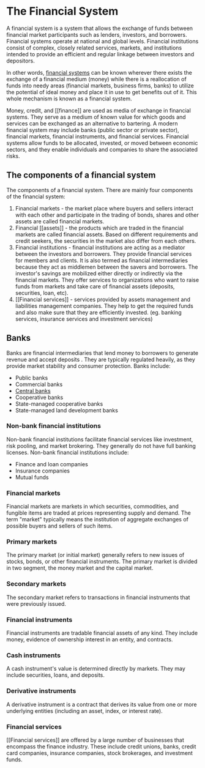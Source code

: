 # The Financial System

A financial system is a system that allows the exchange of funds between financial market participants such as lenders, investors, and borrowers. Financial systems operate at national and global levels. Financial institutions consist of complex, closely related services, markets, and institutions intended to provide an efficient and regular linkage between investors and depositors.

In other words, [financial systems](Financial%20System.md) can be known wherever there exists the exchange of a financial medium (money) while there is a reallocation of funds into needy areas (financial markets, business firms, banks) to utilize the potential of ideal money and place it in use to get benefits out of it. This whole mechanism is known as a financial system.

Money, credit, and [[finance]] are used as media of exchange in financial systems. They serve as a medium of known value for which goods and services can be exchanged as an alternative to bartering. A modern financial system may include banks (public sector or private sector), financial markets, financial instruments, and financial services. Financial systems allow funds to be allocated, invested, or moved between economic sectors, and they enable individuals and companies to share the associated risks.

## The components of a financial system
The components of a financial system. There are mainly four components of the financial system:
1. Financial markets - the market place where buyers and sellers interact with each other and participate in the trading of bonds, shares and other assets are called financial markets.
2. Financial [[assets]] - the products which are traded in the financial markets are called financial assets. Based on different requirements and credit seekers, the securities in the market also differ from each others.
3. Financial institutions - financial institutions are acting as a mediator between the investors and borrowers. They provide financial services for members and clients. It is also termed as financial intermediaries because they act as middlemen between the savers and borrowers. The investor's savings are mobilized either directly or indirectly via the financial markets. They offer services to organizations who want to raise funds from markets and take care of financial assets (deposits, securities, loan, etc).
4. [[Financial services]] - services provided by assets management and liabilities management companies. They help to get the required funds and also make sure that they are efficiently invested. (eg. banking services, insurance services and investment services)

## Banks
Banks are financial intermediaries that lend money to borrowers to generate revenue and accept deposits . They are typically regulated heavily, as they provide market stability and consumer protection. Banks include:
- Public banks
- Commercial banks
- [Central banks](Central%20Bank.md)
- Cooperative banks
- State-managed cooperative banks
- State-managed land development banks

### Non-bank financial institutions
Non-bank financial institutions facilitate financial services like investment, risk pooling, and market brokering. They generally do not have full banking licenses. Non-bank financial institutions include:
- Finance and loan companies
- Insurance companies
- Mutual funds

### Financial markets
Financial markets are markets in which securities, commodities, and fungible items are traded at prices representing supply and demand. The term "market" typically means the institution of aggregate exchanges of possible buyers and sellers of such items.

### Primary markets
The primary market (or initial market) generally refers to new issues of stocks, bonds, or other financial instruments. The primary market is divided in two segment, the money market and the capital market.

### Secondary markets
The secondary market refers to transactions in financial instruments that were previously issued.

### Financial instruments
Financial instruments are tradable financial assets of any kind. They include money, evidence of ownership interest in an entity, and contracts.

### Cash instruments
A cash instrument's value is determined directly by markets. They may include securities, loans, and deposits.

### Derivative instruments
A derivative instrument is a contract that derives its value from one or more underlying entities (including an asset, index, or interest rate).

### Financial services
[[Financial services]] are offered by a large number of businesses that encompass the finance industry. These include credit unions, banks, credit card companies, insurance companies, stock brokerages, and investment funds.